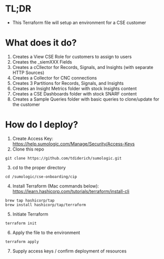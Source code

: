 # TL;DR
- This Terraform file will setup an environment for a CSE customer 

# What does it do?
1. Creates a View CSE Role for customers to assign to users 
2. Creates the _siemXXX Fields
3. Creates a cCllector for Records, Signals, and Insights (with separate HTTP Sources)
4. Creates a Collector for CNC connections
5. Creates 3 Partitions for Records, Signals, and Insights
6. Creates an Insight Metrics folder with stock Insights content
7. Creates a CSE Dashboards folder with stock SNARF content
8. Creates a Sample Queries folder with basic queries to clone/update for the customer

# How do I deploy?

1. Create Access Key: https://help.sumologic.com/Manage/Security/Access-Keys
2. Clone this repo 
```
git clone https://github.com/tdiderich/sumologic.git
```
3. cd to the proper directory 
```
cd /sumologic/cse-onboarding/cip
```
4. Install Terraform (Mac commands below): https://learn.hashicorp.com/tutorials/terraform/install-cli
```
brew tap hashicorp/tap
brew install hashicorp/tap/terraform
```
5. Initiate Terraform
```
terraform init
```
6. Apply the file to the environment
```
terraform apply
```
7. Supply access keys / confirm deployment of resources 